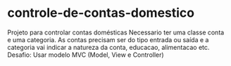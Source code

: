 # controle-de-contas-domestico
Projeto para controlar contas domésticas
Necessario ter uma classe conta e uma categoria. 
As contas precisam ser do tipo entrada ou saída e a categoria vai indicar a natureza da conta, educacao, alimentacao etc.
Desafio: Usar modelo MVC (Model, View e Controller)
